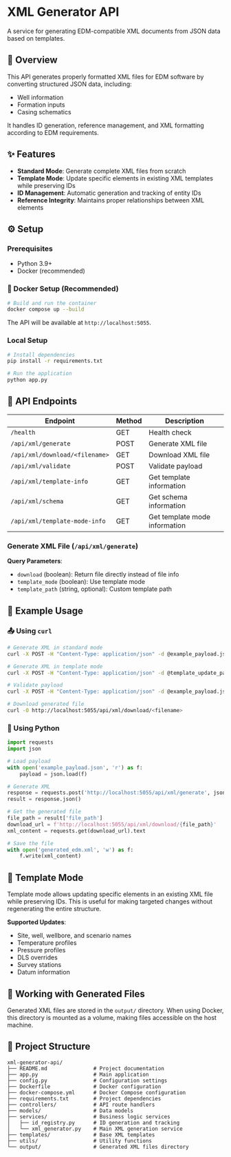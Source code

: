
# XML Generator API

A service for generating EDM-compatible XML documents from JSON data based on templates.

## 🧾 Overview

This API generates properly formatted XML files for EDM software by converting structured JSON data, including:

- Well information
- Formation inputs
- Casing schematics

It handles ID generation, reference management, and XML formatting according to EDM requirements.

## ✨ Features

- **Standard Mode**: Generate complete XML files from scratch
- **Template Mode**: Update specific elements in existing XML templates while preserving IDs
- **ID Management**: Automatic generation and tracking of entity IDs
- **Reference Integrity**: Maintains proper relationships between XML elements

## ⚙️ Setup

### Prerequisites

- Python 3.9+
- Docker (recommended)

### 🐳 Docker Setup (Recommended)

```bash
# Build and run the container
docker compose up --build
```

The API will be available at `http://localhost:5055`.

### Local Setup

```bash
# Install dependencies
pip install -r requirements.txt

# Run the application
python app.py
```

## 📡 API Endpoints

| Endpoint | Method | Description |
|----------|--------|-------------|
| `/health` | GET | Health check |
| `/api/xml/generate` | POST | Generate XML file |
| `/api/xml/download/<filename>` | GET | Download XML file |
| `/api/xml/validate` | POST | Validate payload |
| `/api/xml/template-info` | GET | Get template information |
| `/api/xml/schema` | GET | Get schema information |
| `/api/xml/template-mode-info` | GET | Get template mode information |

### Generate XML File (`/api/xml/generate`)

**Query Parameters**:
- `download` (boolean): Return file directly instead of file info
- `template_mode` (boolean): Use template mode
- `template_path` (string, optional): Custom template path

## 🧪 Example Usage

### 📤 Using `curl`

```bash
# Generate XML in standard mode
curl -X POST -H "Content-Type: application/json" -d @example_payload.json http://localhost:5055/api/xml/generate

# Generate XML in template mode
curl -X POST -H "Content-Type: application/json" -d @template_update_payload.json http://localhost:5055/api/xml/generate?template_mode=true

# Validate payload
curl -X POST -H "Content-Type: application/json" -d @example_payload.json http://localhost:5055/api/xml/validate

# Download generated file
curl -O http://localhost:5055/api/xml/download/<filename>
```

### 🐍 Using Python

```python
import requests
import json

# Load payload
with open('example_payload.json', 'r') as f:
    payload = json.load(f)

# Generate XML
response = requests.post('http://localhost:5055/api/xml/generate', json=payload)
result = response.json()

# Get the generated file
file_path = result['file_path']
download_url = f'http://localhost:5055/api/xml/download/{file_path}'
xml_content = requests.get(download_url).text

# Save the file
with open('generated_edm.xml', 'w') as f:
    f.write(xml_content)
```

## 🧩 Template Mode

Template mode allows updating specific elements in an existing XML file while preserving IDs. This is useful for making targeted changes without regenerating the entire structure.

**Supported Updates**:
- Site, well, wellbore, and scenario names
- Temperature profiles
- Pressure profiles
- DLS overrides
- Survey stations
- Datum information

## 📁 Working with Generated Files

Generated XML files are stored in the `output/` directory. When using Docker, this directory is mounted as a volume, making files accessible on the host machine.

## 📂 Project Structure

```
xml-generator-api/
├── README.md               # Project documentation
├── app.py                  # Main application
├── config.py               # Configuration settings
├── Dockerfile              # Docker configuration
├── docker-compose.yml      # Docker Compose configuration
├── requirements.txt        # Project dependencies
├── controllers/            # API route handlers
├── models/                 # Data models
├── services/               # Business logic services
│   ├── id_registry.py      # ID generation and tracking
│   └── xml_generator.py    # Main XML generation service
├── templates/              # Base XML templates
├── utils/                  # Utility functions
└── output/                 # Generated XML files directory
```
